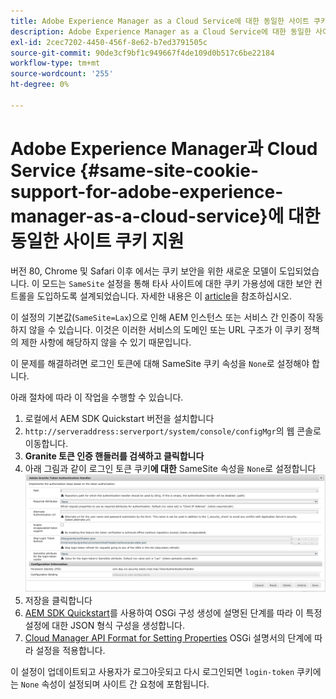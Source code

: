 ```yaml
---
title: Adobe Experience Manager as a Cloud Service에 대한 동일한 사이트 쿠키 지원
description: Adobe Experience Manager as a Cloud Service에 대한 동일한 사이트 쿠키 지원
exl-id: 2cec7202-4450-456f-8e62-b7ed3791505c
source-git-commit: 90de3cf9bf1c949667f4de109d0b517c6be22184
workflow-type: tm+mt
source-wordcount: '255'
ht-degree: 0%

---
```


# Adobe Experience Manager과 Cloud Service {#same-site-cookie-support-for-adobe-experience-manager-as-a-cloud-service}에 대한 동일한 사이트 쿠키 지원

버전 80, Chrome 및 Safari 이후 에서는 쿠키 보안을 위한 새로운 모델이 도입되었습니다. 이 모드는 `SameSite` 설정을 통해 타사 사이트에 대한 쿠키 가용성에 대한 보안 컨트롤을 도입하도록 설계되었습니다. 자세한 내용은 이 [article](https://web.dev/samesite-cookies-explained/)을 참조하십시오.

이 설정의 기본값(`SameSite=Lax`)으로 인해 AEM 인스턴스 또는 서비스 간 인증이 작동하지 않을 수 있습니다. 이것은 이러한 서비스의 도메인 또는 URL 구조가 이 쿠키 정책의 제한 사항에 해당하지 않을 수 있기 때문입니다.

이 문제를 해결하려면 로그인 토큰에 대해 SameSite 쿠키 속성을 `None`로 설정해야 합니다.

아래 절차에 따라 이 작업을 수행할 수 있습니다.

1. 로컬에서 AEM SDK Quickstart 버전을 설치합니다
1. `http://serveraddress:serverport/system/console/configMgr`의 웹 콘솔로 이동합니다.
1. **Granite 토큰 인증 핸들러를 검색하고 클릭합니다**
1. 아래 그림과 같이 로그인 토큰 쿠키&#x200B;**에 대한** SameSite 속성을 `None`로 설정합니다
   ![samesite](/help/security/assets/samesite1.png)
1. 저장을 클릭합니다
1. [AEM SDK Quickstart](/help/implementing/deploying/configuring-osgi.md#generating-osgi-configurations-using-the-aem-sdk-quickstart)를 사용하여 OSGi 구성 생성에 설명된 단계를 따라 이 특정 설정에 대한 JSON 형식 구성을 생성합니다.
1. [Cloud Manager API Format for Setting Properties](/help/implementing/deploying/configuring-osgi.md#cloud-manager-api-format-for-setting-properties) OSGi 설명서의 단계에 따라 설정을 적용합니다.

이 설정이 업데이트되고 사용자가 로그아웃되고 다시 로그인되면 `login-token` 쿠키에는 `None` 속성이 설정되며 사이트 간 요청에 포함됩니다.
